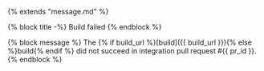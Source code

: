 {% extends "message.md" %}

{% block title -%}
Build failed
{% endblock %}

{% block message %}
The {% if build_url %}[build]({{ build_url }}){% else %}build{% endif %} did not succeed in integration pull request #{{ pr_id }}.
{% endblock %}
